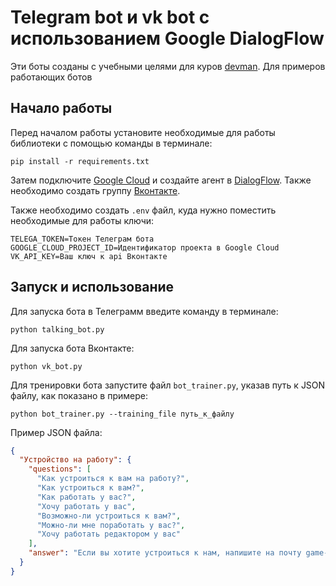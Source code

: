 Telegram bot и vk bot с использованием Google DialogFlow
===

Эти боты созданы с учебными целями для куров [devman](https://www.dvmn.org). Для примеров работающих ботов

Начало работы
---

Перед началом работы установите необходимые для работы библиотеки с помощью команды в терминале:
```commandline
pip install -r requirements.txt
```
Затем подключите [Google Cloud](https://cloud.google.com/dialogflow/es/docs/quick/api) и создайте агент в [DialogFlow](https://cloud.google.com/dialogflow/es/docs/quick/api).
Также необходимо создать группу [Вконтакте](https://vk.com).

Также необходимо создать `.env` файл, куда нужно поместить необходимые для работы ключи:
```dotenv
TELEGA_TOKEN=Токен Телеграм бота
GOOGLE_CLOUD_PROJECT_ID=Идентификатор проекта в Google Cloud
VK_API_KEY=Ваш ключ к api Вконтакте
```

Запуск и использование
---

Для запуска бота в Телеграмм введите команду в терминале:
```commandline
python talking_bot.py
```
Для запуска бота Вконтакте:
```commandline
python vk_bot.py
```
Для тренировки бота запустите файл `bot_trainer.py`, указав путь к JSON файлу, как показано в примере:
```commandline
python bot_trainer.py --training_file путь_к_файлу
```
Пример JSON файла:
```json
{
  "Устройство на работу": {
    "questions": [
      "Как устроиться к вам на работу?",
      "Как устроиться к вам?",
      "Как работать у вас?",
      "Хочу работать у вас",
      "Возможно-ли устроиться к вам?",
      "Можно-ли мне поработать у вас?",
      "Хочу работать редактором у вас"
    ],
    "answer": "Если вы хотите устроиться к нам, напишите на почту game-of-verbs@gmail.com мини-эссе о себе и прикрепите ваше портфолио."
  }
}
```
